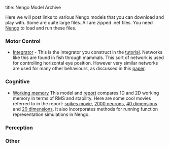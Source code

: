 title: Nengo Model Archive

Here we will post links to various Nengo models that you can download and play
with. Some are quite large files. All are zipped .nef files. You need
[Nengo](http://nengo.ca) to load and run these files.

### Motor Control

  * [Integrator](/files/Integrator.nef_.zip) - This is the integrator you construct in the [tutorial](?q=node/5). Networks like this are found in fish through mammals. This sort of network is used for controlling horizontal eye position. However very similar networks are used for many other behaviours, as discussed in this [paper](?q=node/434).

### Cognitive

  * [Working memory](/files/Code.zip) This model and [report](/files/SYDE556report.pdf) compares 1D and 2D working memory in terms of RMS and stability. Here are some cool movies referred to in the report: [spikes movie](/files/spikemovie.zip), [2000 neurons](/files/all940dim2000.zip), [40 dimensions](/files/all940dim.zip) and [20 dimensions](/files/all920dim.zip). It also incorporates methods for running function representation simulations in Nengo.

### Perception

### Other
